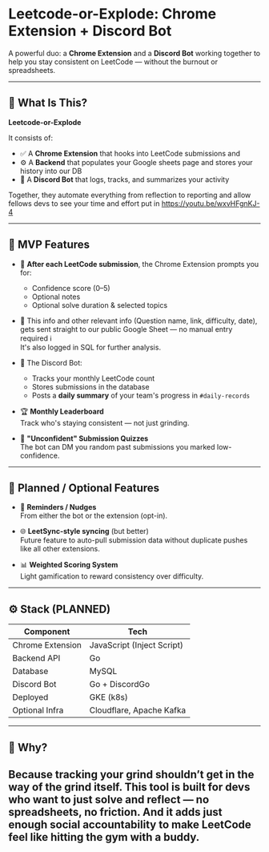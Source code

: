 # Leetcode-or-Explode: Chrome Extension + Discord Bot

A powerful duo: a **Chrome Extension** and a **Discord Bot** working together to help you stay consistent on LeetCode — without the burnout or spreadsheets.

---



## 🎯 What Is This?

**Leetcode-or-Explode**

It consists of:
- ✅ A **Chrome Extension** that hooks into LeetCode submissions and
- ⚙️ A **Backend** that populates your Google sheets page and stores your history into our DB
- 🤖 A **Discord Bot** that logs, tracks, and summarizes your activity

Together, they automate everything from reflection to reporting and allow fellows devs to see your time and effort put in
https://youtu.be/wxvHFgnKJ-4

---

## 🧪 MVP Features

- 🧠 **After each LeetCode submission**, the Chrome Extension prompts you for:
    - Confidence score (0–5)
    - Optional notes
    - Optional solve duration & selected topics

- 🚀 This info and other relevant info (Question name, link, difficulty, date), gets sent straight to our public Google Sheet — no manual entry required ℹ️  
  It's also logged in SQL for further analysis.

- 🧾 The Discord Bot:
    - Tracks your monthly LeetCode count
    - Stores submissions in the database
    - Posts a **daily summary** of your team's progress in `#daily-records`

- 🏆 **Monthly Leaderboard**  
  Track who's staying consistent — not just grinding.

- 🔁 **"Unconfident" Submission Quizzes**  
  The bot can DM you random past submissions you marked low-confidence.
- - -

## 🌟 Planned / Optional Features


- 🔔 **Reminders / Nudges**  
  From either the bot or the extension (opt-in).

- 🌐 **LeetSync-style syncing** (but better)  
  Future feature to auto-pull submission data without duplicate pushes like all other extensions.

- 📊 **Weighted Scoring System**  
  Light gamification to reward consistency over difficulty.

---

## ⚙️ Stack (PLANNED)

| Component        | Tech                       |
|------------------|----------------------------|
| Chrome Extension | JavaScript (Inject Script) |
| Backend API      | Go                         |
| Database         | MySQL                      |
| Discord Bot      | Go + DiscordGo             |
| Deployed         | GKE (k8s)                  |
| Optional Infra   | Cloudflare, Apache Kafka   |

---

## 💬 Why?

Because tracking your grind shouldn’t get in the way of the grind itself.
This tool is built for devs who want to just solve and reflect — no spreadsheets, no friction.
And it adds just enough **social accountability** to make LeetCode feel like hitting the gym with a buddy.
---
